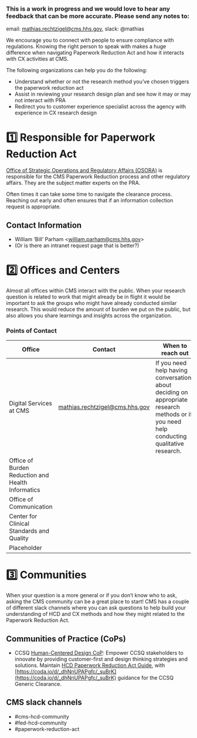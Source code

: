 ### This is a work in progress and we would love to hear any feedback that can be more accurate. Please send any notes to:  
  
email: [mathias.rechtzigel@cms.hhs.gov](mathias.rechtzigel@cms.hhs.gov), slack: @mathias



We encourage you to connect with people to ensure compliance with regulations. Knowing the right person to speak with makes a huge difference when navigating  Paperwork Reduction Act and how it interacts with CX activities at CMS. 

The following organizations can help you do the following:

- Understand whether or not the research method you’ve chosen triggers the paperwork reduction act
- Assist in reviewing your research design plan and see how it may or may not interact with PRA
- Redirect you to customer experience specialist across the agency with experience in CX research design





# **1️⃣ Responsible for Paperwork Reduction Act**

[Office of Strategic Operations and Regulatory Affairs (OSORA)](https://www.cms.gov/about-cms/agency-information/cmsleadership/office_osora) is responsible for the CMS Paperwork Reduction process and other regulatory affairs. They are the subject matter experts on the PRA.  

Often times it can take some time to navigate the clearance process. Reaching out early and often ensures that if an information collection request is appropriate.



## **Contact Information** 

- William ‘Bill’ Parham <[william.parham@cms.hhs.gov](william.parham@cms.hhs.gov)>
- (Or is there an intranet request page that is better?)





# **2️⃣ Offices and Centers**

Almost all offices within CMS interact with the public. When your research question is related to work that might already be in flight it would be important to ask the groups who might have already conducted similar research. This would reduce the amount of burden we put on the public, but also allows you share learnings and insights across the organization.

### Points of Contact

| Office | Contact | When to reach out |
| --- | --- | --- |
| Digital Services at CMS | [mathias.rechtzigel@cms.hhs.gov](mathias.rechtzigel@cms.hhs.gov) | If you need help having conversations about deciding on appropriate research methods or if you need help conducting qualitative research. |
| Office of Burden Reduction and Health Informatics |  |  |
| Office of Communication |  |  |
| Center for Clinical Standards and Quality |  |  |
| Placeholder |  |  |




# 3️⃣ Communities

When your question is a more general or if you don’t know who to ask, asking the CMS community can be a great place to start! CMS has a couple of different slack channels where you can ask questions to help build your understanding of HCD and CX methods and how they might related to the Paperwork Reduction Act.

## Communities of Practice (CoPs)

- CCSQ [Human-Centered Design CoP](https://qnetconfluence.cms.gov/display/HCD/): Empower CCSQ stakeholders to innovate by providing customer-first and design thinking strategies and solutions. Maintain [HCD Paperwork Reduction Act Guide](https://qnetconfluence.cms.gov/display/HCD/Paperwork+Reduction+Act), with [https://coda.io/d/_dhNnUPAPgfc/_suBrK](https://coda.io/d/_dhNnUPAPgfc/_suBrK) guidance for the CCSQ Generic Clearance. 



## **CMS slack channels**

- #cms-hcd-community
- #fed-hcd-community
- #paperwork-reduction-act





